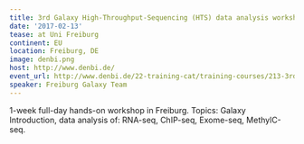 ```yaml
---
title: 3rd Galaxy High-Throughput-Sequencing (HTS) data analysis workshop
date: '2017-02-13'
tease: at Uni Freiburg
continent: EU
location: Freiburg, DE
image: denbi.png
host: http://www.denbi.de/
event_url: http://www.denbi.de/22-training-cat/training-courses/213-3rd-galaxy-high-throughput-sequencing-hts-data-analysis-workshop
speaker: Freiburg Galaxy Team
---
```


1-week full-day hands-on workshop in Freiburg. Topics: Galaxy Introduction, data analysis of: RNA-seq, ChIP-seq, Exome-seq, MethylC-seq.